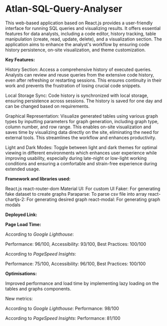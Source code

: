 # Atlan-SQL-Query-Analyser

This web-based application based on React.js provides a user-friendly interface for running SQL queries and visualizing results. It offers essential features for data analysts, including a code editor, history tracking, table manipulation (create, read, update, delete), and a visualization section. The application aims to enhance the analyst's workflow by ensuring code history persistence, on-site visualization, and theme customization.

**Key Features:**

History Section: Access a comprehensive history of executed queries. Analysts can review and reuse queries from the extensive code history, even after refreshing or restarting sessions. This ensures continuity in their work and prevents the frustration of losing crucial code snippets.

Local Storage Sync: Code history is synchronized with local storage, ensuring persistence across sessions. The history is saved for one day and can be changed based on requirements.

Graphical Representation: Visualize generated tables using various graph types by inputting parameters for graph generation, including graph type, column number, and row range. This enables on-site visualization and saves time by visualizing data directly on the site, eliminating the need for external tools. This streamlines the workflow and enhances productivity.

Light and Dark Modes: Toggle between light and dark themes for optimal viewing in different environments which enhances user experience while improving usability, especially during late-night or low-light working conditions and ensuring a comfortable and strain-free experience during extended usage.

**Framework and libraries used:**

React.js
react-router-dom
Material UI: For custom UI
Faker: For generating fake dataset to create graphs
Paraparse: To parse csv file into array
react-chartjs-2: For generating desired graph
react-modal: For generating graph modals

**Deployed Link:** 

**Page Load Time:**

According to *Google Lighthouse*:

Performance: 96/100, Accessibility: 93/100, Best Practices: 100/100

According to *PageSpeed Insights*:

Performance: 75/100, Accessibility: 96/100, Best Practices: 100/100


**Optimisations:**

Improved performance and load time by implementing lazy loading on the tables and graphs components.

New metrics:

According to *Google Lighthouse*: Performance: 98/100

According to *PageSpeed Insights*: Performance: 81/100

